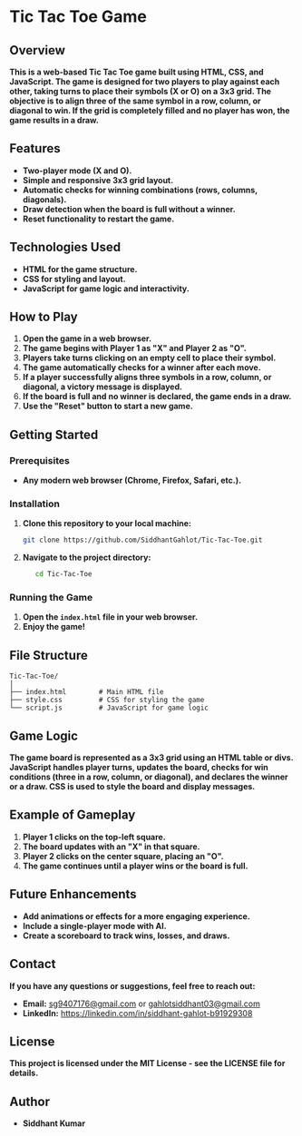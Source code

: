 # Tic Tac Toe Game

## Overview
**This is a web-based Tic Tac Toe game built using HTML, CSS, and JavaScript. The game is designed for two players to play against each other, taking turns to place their symbols (X or O) on a 3x3 grid. The objective is to align three of the same symbol in a row, column, or diagonal to win. If the grid is completely filled and no player has won, the game results in a draw.**

## Features
- **Two-player mode (X and O).**
- **Simple and responsive 3x3 grid layout.**
- **Automatic checks for winning combinations (rows, columns, diagonals).**
- **Draw detection when the board is full without a winner.**
- **Reset functionality to restart the game.**

## Technologies Used
- **HTML for the game structure.**
- **CSS for styling and layout.**
- **JavaScript for game logic and interactivity.**

## How to Play
1. **Open the game in a web browser.**
2. **The game begins with Player 1 as "X" and Player 2 as "O".**
3. **Players take turns clicking on an empty cell to place their symbol.**
4. **The game automatically checks for a winner after each move.**
5. **If a player successfully aligns three symbols in a row, column, or diagonal, a victory message is displayed.**
6. **If the board is full and no winner is declared, the game ends in a draw.**
7. **Use the "Reset" button to start a new game.**

## Getting Started

### Prerequisites
- **Any modern web browser (Chrome, Firefox, Safari, etc.).**

### Installation
1. **Clone this repository to your local machine:**
   ```bash
   git clone https://github.com/SiddhantGahlot/Tic-Tac-Toe.git

3. **Navigate to the project directory:**
   ```bash
      cd Tic-Tac-Toe

### Running the Game
1. **Open the `index.html` file in your web browser.**
2. **Enjoy the game!**

## File Structure

    Tic-Tac-Toe/
    │
    ├── index.html        # Main HTML file
    ├── style.css         # CSS for styling the game
    └── script.js         # JavaScript for game logic

## Game Logic
**The game board is represented as a 3x3 grid using an HTML table or divs. JavaScript handles player turns, updates the board, checks for win conditions (three in a row, column, or diagonal), and declares the winner or a draw. CSS is used to style the board and display messages.**

## Example of Gameplay
1. **Player 1 clicks on the top-left square.**
2. **The board updates with an "X" in that square.**
3. **Player 2 clicks on the center square, placing an "O".**
4. **The game continues until a player wins or the board is full.**

## Future Enhancements
- **Add animations or effects for a more engaging experience.**
- **Include a single-player mode with AI.**
- **Create a scoreboard to track wins, losses, and draws.**
  
## Contact
**If you have any questions or suggestions, feel free to reach out:**
- **Email:** sg9407176@gmail.com or gahlotsiddhant03@gmail.com
- **LinkedIn:** https://linkedin.com/in/siddhant-gahlot-b91929308

## License
**This project is licensed under the MIT License - see the LICENSE file for details.**

## Author
- **Siddhant Kumar**
